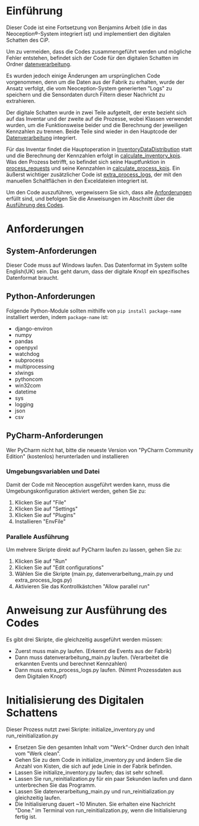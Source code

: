 # Einführung 

Dieser Code ist eine Fortsetzung von Benjamins Arbeit (die in das Neoception®-System integriert ist) und implementiert den digitalen Schatten des CiP.

Um zu vermeiden, dass die Codes zusammengeführt werden und mögliche Fehler entstehen, befindet sich der Code für den digitalen Schatten im Ordner [datenverarbeitung](datenverarbeitung).

Es wurden jedoch einige Änderungen am ursprünglichen Code vorgenommen, denn um die Daten aus der Fabrik zu erhalten, wurde der Ansatz verfolgt, die vom Neoception-System generierten "Logs" zu speichern und die Sensordaten durch Filtern dieser Nachricht zu extrahieren.

Der digitale Schatten wurde in zwei Teile aufgeteilt, der erste bezieht sich auf das Inventar und der zweite auf die Prozesse, wobei Klassen verwendet wurden, um die Funktionsweise beider und die Berechnung der jeweiligen Kennzahlen zu trennen. Beide Teile sind wieder in den Hauptcode der [Datenverarbeitung](datenverarbeitung/datenverarbeitung_main.py) integriert.

Für das Inventar findet die Hauptoperation in [InventoryDataDistribution](datenverarbeitung/InventarDataDistribution.py) statt und die Berechnung der Kennzahlen erfolgt in [calculate_inventory_kpis](datenverarbeitung/calculate_inventory_kpis.py). Was den Prozess betrifft, so befindet sich seine Hauptfunktion in [process_requests](datenverarbeitung/process_requests.py) und seine Kennzahlen in [calculate_process_kpis](datenverarbeitung/calculate_process_kpis.py). Ein äußerst wichtiger zusätzlicher Code ist [extra_process_logs](datenverarbeitung/extra_process_logs.py), der mit den manuellen Schaltflächen in den Exceldateien integriert ist.

Um den Code auszuführen, vergewissern Sie sich, dass alle [Anforderungen](#anforderungen) erfüllt sind, und befolgen Sie die Anweisungen im Abschnitt über die [Ausführung des Codes](#Anweisung-zur-Ausführung-des-Codes).

# Anforderungen
## System-Anforderungen
Dieser Code muss auf Windows laufen. Das Datenformat im System sollte English(UK) sein. Das geht darum, dass der digitale Knopf ein spezifisches Datenformat braucht.

## Python-Anforderungen

Folgende Python-Module sollten mithilfe von ```pip install package-name``` installiert werden, indem ```package-name``` ist:
- django-environ
- numpy
- pandas
- openpyxl
- watchdog
- subprocess
- multiprocessing
- xlwings
- pythoncom
- win32com
- datetime
- sys
- logging
- json
- csv

## PyCharm-Anforderungen
Wer PyCharm nicht hat, bitte die neueste Version von "PyCharm Community Edition" (kostenlos) herunterladen und installieren	 

### Umgebungsvariablen und Datei
Damit der Code mit Neoception ausgeführt werden kann, muss die Umgebungskonfiguration aktiviert werden, gehen Sie zu:
1. Klicken Sie auf "File"
2. Klicken Sie auf "Settings"
3. Klicken Sie auf "Plugins"
4. Installieren "EnvFile"

### Parallele Ausführung
Um mehrere Skripte direkt auf PyCharm laufen zu lassen, gehen Sie zu:
1. Klicken Sie auf "Run"
2. Klicken Sie auf "Edit configurations"
3. Wählen Sie die Skripte (main.py, datenverarbeitung_main.py und extra_process_logs.py)
4. Aktivieren Sie das Kontrollkästchen "Allow parallel run"

# Anweisung zur Ausführung des Codes
Es gibt drei Skripte, die gleichzeitig ausgeführt werden müssen:
- Zuerst muss main.py laufen. (Erkennt die Events aus der Fabrik)
- Dann muss datenverarbeitung_main.py laufen. (Verarbeitet die erkannten Events und berechnet Kennzahlen)
- Dann muss extra_process_logs.py laufen. (Nimmt Prozessdaten aus dem Digitalen Knopf)

# Initialisierung des Digitalen Schattens
Dieser Prozess nutzt zwei Skripte: initialize_inventory.py und run_reinitialization.py
- Ersetzen Sie den gesamten Inhalt vom "Werk"-Ordner durch den Inhalt vom "Werk clean".
- Gehen Sie zu dem Code in initialize_inventory.py und ändern Sie die Anzahl von Kisten, die sich auf jede Linie in der Fabrik befinden.
- Lassen Sie initialize_inventory.py laufen; das ist sehr schnell.
- Lassen Sie run_reinitialization.py für ein paar Sekunden laufen und dann unterbrechen Sie das Programm.
- Lassen Sie datenverarbeitung_main.py und run_reinitialization.py gleichzeitig laufen.
- Die Initialisierung dauert ~10 Minuten. Sie erhalten eine Nachricht "Done." im Terminal von run_reinitialization.py, wenn die Initialisierung fertig ist.